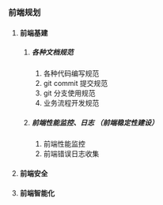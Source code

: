 ### 前端规划

1. #### 前端基建

   1. ##### 各种文档规范

      1. 各种代码编写规范
      2. git commit 提交规范
      3. git 分支使用规范
      4. 业务流程开发规范

   2. ##### 前端性能监控、日志 （前端稳定性建设）

      1. 前端性能监控
      2. 前端错误日志收集

3. #### 前端安全

5. #### 前端智能化

